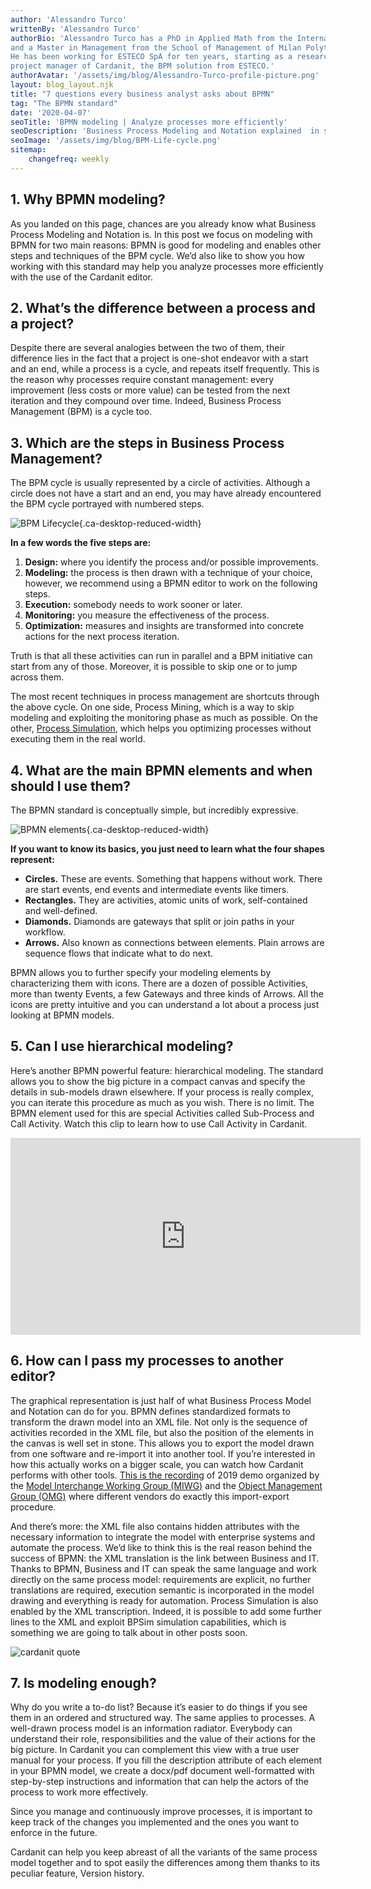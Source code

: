 ```yaml
---
author: 'Alessandro Turco'
writtenBy: 'Alessandro Turco'
authorBio: 'Alessandro Turco has a PhD in Applied Math from the International School of Advanced Studies (SISSA) of Trieste 
and a Master in Management from the School of Management of Milan Polytechnic (MIP). 
He has been working for ESTECO SpA for ten years, starting as a researcher for the Numerical Method Group. He is now the 
project manager of Cardanit, the BPM solution from ESTECO.'
authorAvatar: '/assets/img/blog/Alessandro-Turco-profile-picture.png'
layout: blog_layout.njk
title: "7 questions every business analyst asks about BPMN"
tag: "The BPMN standard"
date: '2020-04-07'
seoTitle: 'BPMN modeling | Analyze processes more efficiently'
seoDescription: 'Business Process Modeling and Notation explained  in seven easy points for business analysts.'
seoImage: '/assets/img/blog/BPM-Life-cycle.png'
sitemap:
    changefreq: weekly
---
```


1\. Why BPMN modeling?
----------------------

As you landed on this page, chances are you already know what Business Process Modeling and Notation is. In this post we focus on modeling with BPMN for two main reasons: BPMN is good for modeling and enables other steps and techniques of the BPM cycle. We’d also like to show you how working with this standard may help you analyze processes more efficiently with the use of the Cardanit editor.

2\. What’s the difference between a process and a project?
----------------------------------------------------------

Despite there are several analogies between the two of them, their difference lies in the fact that a project is one-shot endeavor with a start and an end, while a process is a cycle, and repeats itself frequently. This is the reason why processes require constant management: every improvement (less costs or more value) can be tested from the next iteration and they compound over time. Indeed, Business Process Management (BPM) is a cycle too.

3\. Which are the steps in Business Process Management?
-------------------------------------------------------

The BPM cycle is usually represented by a circle of activities. Although a circle does not have a start and an end, you may have already encountered the BPM cycle portrayed with numbered steps.

![BPM Lifecycle](/assets/img/blog/BPM-Life-cycle.png){.ca-desktop-reduced-width}&nbsp;

**In a few words the five steps are:**

1.  **Design:** where you identify the process and/or possible improvements.
2.  **Modeling:** the process is then drawn with a technique of your choice, however, we recommend using a BPMN editor to work on the following steps.
3.  **Execution:** somebody needs to work sooner or later.
4.  **Monitoring:** you measure the effectiveness of the process.
5.  **Optimization:** measures and insights are transformed into concrete actions for the next process iteration.

Truth is that all these activities can run in parallel and a BPM initiative can start from any of those. Moreover, it is possible to skip one or to jump across them.

The most recent techniques in process management are shortcuts through the above cycle. On one side, Process Mining, which is a way to skip modeling and exploiting the monitoring phase as much as possible. On the other, [Process Simulation](http://www.bpsim.org/), which helps you optimizing processes without executing them in the real world.

4\. What are the main BPMN elements and when should I use them?
---------------------------------------------------------------

The BPMN standard is conceptually simple, but incredibly expressive.

![BPMN elements](/assets/img/blog/BPMN-elements.png){.ca-desktop-reduced-width}&nbsp;

**If you want to know its basics, you just need to learn what the four shapes represent:**

*   **Circles.** These are events. Something that happens without work. There are start events, end events and intermediate events like timers.
*   **Rectangles.** They are activities, atomic units of work, self-contained and well-defined.
*   **Diamonds.** Diamonds are gateways that split or join paths in your workflow.
*   **Arrows.** Also known as connections between elements. Plain arrows are sequence flows that indicate what to do next.

BPMN allows you to further specify your modeling elements by characterizing them with icons. There are a dozen of possible Activities, more than twenty Events, a few Gateways and three kinds of Arrows. All the icons are pretty intuitive and you can understand a lot about a process just looking at BPMN models.

5\. Can I use hierarchical modeling?
------------------------------------

Here’s another BPMN powerful feature: hierarchical modeling. The standard allows you to show the big picture in a compact canvas and specify the details in sub-models drawn elsewhere. If your process is really complex, you can iterate this procedure as much as you wish. There is no limit. The BPMN element used for this are special Activities called Sub-Process and Call Activity. Watch this clip to learn how to use Call Activity in Cardanit.
<div class="video-container">
    <iframe width="560"
            height="315"
            src="https://www.youtube-nocookie.com/embed/l-sMgTmpsa0"
            frameborder="0"
            allow="accelerometer; autoplay; encrypted-media; gyroscope; picture-in-picture"
            allowfullscreen></iframe>
</div>

6\. How can I pass my processes to another editor?
--------------------------------------------------

The graphical representation is just half of what Business Process Model and Notation can do for you. BPMN defines standardized formats to transform the drawn model into an XML file. Not only is the sequence of activities recorded in the XML file, but also the position of the elements in the canvas is well set in stone. This allows you to export the model drawn from one software and re-import it into another tool. If you’re interested in how this actually works on a bigger scale, you can watch how Cardanit performs with other tools. [This is the recording](https://www.youtube.com/watch?v=koa8IFMWlvo) of 2019 demo organized by the [Model Interchange Working Group (MIWG)](http://www.omgwiki.org/bpmn-miwg/doku.php) and the [Object Management Group (OMG)](https://www.omg.org/) where different vendors do exactly this import-export procedure.

And there’s more: the XML file also contains hidden attributes with the necessary information to integrate the model with enterprise systems and automate the process. We’d like to think this is the real reason behind the success of BPMN: the XML translation is the link between Business and IT. Thanks to BPMN, Business and IT can speak the same language and work directly on the same process model: requirements are explicit, no further translations are required, execution semantic is incorporated in the model drawing and everything is ready for automation. Process Simulation is also enabled by the XML transcription. Indeed, it is possible to add some further lines to the XML and exploit BPSim simulation capabilities, which is something we are going to talk about in other posts soon.

<picture><source srcset="/assets/img/blog/quotes-Cardanit-BPMN.png" media="(min-width: 40rem)"><img src="/assets/img/blog/quotes-Cardanit-BPMN-mobile.png" alt="cardanit quote">
</picture>

7\. Is modeling enough?
-----------------------

Why do you write a to-do list? Because it’s easier to do things if you see them in an ordered and structured way. The same applies to processes. A well-drawn process model is an information radiator. Everybody can understand their role, responsibilities and the value of their actions for the big picture. In Cardanit you can complement this view with a true user manual for your process. If you fill the description attribute of each element in your BPMN model, we create a docx/pdf document well-formatted with step-by-step instructions and information that can help the actors of the process to work more effectively.

Since you manage and continuously improve processes, it is important to keep track of the changes you implemented and the ones you want to enforce in the future.

Cardanit can help you keep abreast of all the variants of the same process model together and to spot easily the differences among them thanks to its peculiar feature, Version history.
